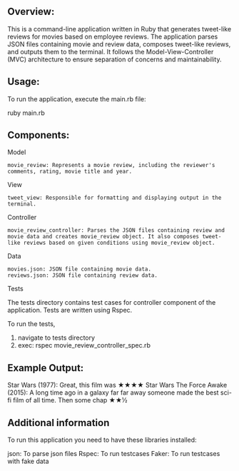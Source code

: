 ## Overview:

This is a command-line application written in Ruby that generates tweet-like reviews for movies based on employee reviews. The application parses JSON files containing movie and review data, composes tweet-like reviews, and outputs them to the terminal. It follows the Model-View-Controller (MVC) architecture to ensure separation of concerns and maintainability.

## Usage: 

To run the application, execute the main.rb file:

ruby main.rb


## Components:
Model

    movie_review: Represents a movie review, including the reviewer's comments, rating, movie title and year.

View

    tweet_view: Responsible for formatting and displaying output in the terminal.

Controller

    movie_review_controller: Parses the JSON files containing review and movie data and creates movie_review object. It also composes tweet-like reviews based on given conditions using movie_review object.

Data

    movies.json: JSON file containing movie data.
    reviews.json: JSON file containing review data.

Tests

  The tests directory contains test cases for controller component of the application. Tests are written using Rspec.

  To run the tests, 

  1. navigate to tests directory
  2. exec:
      rspec movie_review_controller_spec.rb


## Example Output:

Star Wars (1977): Great, this film was ★★★★
Star Wars The Force Awake (2015): A long time ago in a galaxy far far away someone made the best sci-fi film of all time. Then some chap ★★½

## Additional information

To run this application you need to have these libraries installed:

json: To parse json files
Rspec: To run testcases
Faker: To run testcases with fake data

   

